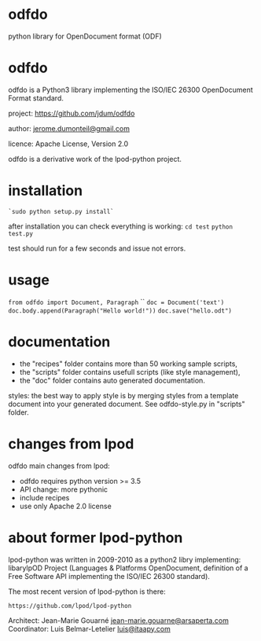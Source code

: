 # odfdo
python library for OpenDocument format (ODF)

odfdo
=====

odfdo is a Python3 library implementing the ISO/IEC 26300 OpenDocument Format
standard.

project:
    https://github.com/jdum/odfdo

author:
    jerome.dumonteil@gmail.com

licence:
    Apache License, Version 2.0

odfdo is a derivative work of the lpod-python project.

installation
============

    `sudo python setup.py install`


after installation you can check everything is working:
    `cd test`
    `python test.py`

test should run for a few seconds and issue not errors.


usage
=====

`from odfdo import Document, Paragraph`
``
`doc = Document('text')`
`doc.body.append(Paragraph("Hello world!"))`
`doc.save("hello.odt")`

documentation
=============

 - the "recipes" folder contains more than 50 working sample scripts,
 - the "scripts" folder contains usefull scripts (like style management),
 - the "doc" folder contains auto generated documentation.

styles: the best way to apply style is by merging styles from a template
document into your generated document. See odfdo-style.py in "scripts" folder.


changes from lpod
=================

odfdo main changes from lpod:
- odfdo requires python version >= 3.5
- API change: more pythonic
- include recipes
- use only Apache 2.0 license


about former lpod-python
========================
lpod-python was written in 2009-2010 as a python2 libry implementing:
libarylpOD Project (Languages & Platforms OpenDocument, definition of a
Free Software API implementing the ISO/IEC 26300 standard).

The most recent version of lpod-python is there:

    https://github.com/lpod/lpod-python

Architect: Jean-Marie Gouarné <jean-marie.gouarne@arsaperta.com>
Coordinator: Luis Belmar-Letelier <luis@itaapy.com>
